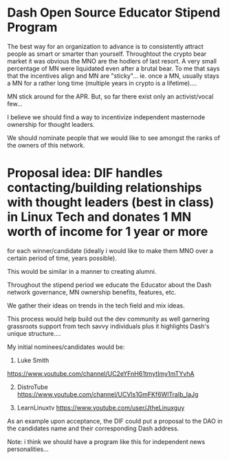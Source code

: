 # Dash Open Source Educator Stipend Program

The best way for an organization to advance is to consistently attract people as smart or smarter than yourself.  Throughtout the crypto bear market it was obvious
the MNO are the hodlers of last resort.  A very small percentage of MN were liquidated even after a brutal bear.  To me that says that the incentives align and MN
are "sticky"...  ie. once a MN, usually stays a MN for a rather long time (multiple years in crypto is a lifetime)....  

MN stick around for the APR.  But, so far there exist only an activist/vocal few...


I believe we should find a way to incentivize independent masternode ownership for thought leaders. 

We should nominate people that we would like to see amongst the ranks of the owners of this network.


# Proposal idea: DIF handles contacting/building relationships with thought leaders (best in class) in Linux Tech and donates 1 MN worth of income for 1 year or more
for each winner/candidate (ideally i would like to make them MNO over a certain period of time, years possible).  

This would be similar in a manner to creating alumni.

Throughout the stipend period we educate the Educator about the Dash network governance, MN ownership benefits, features, etc.  

We gather their ideas on trends in the tech field and mix ideas.

This process would help build out the dev community as well garnering grassroots support from tech savvy individuals plus it highlights Dash's unique structure....

My initial nominees/candidates would be:

1) Luke Smith

https://www.youtube.com/channel/UC2eYFnH61tmytImy1mTYvhA

2) DistroTube
https://www.youtube.com/channel/UCVls1GmFKf6WlTraIb_IaJg

3) LearnLinuxtv
https://www.youtube.com/user/JtheLinuxguy





As an example upon acceptance, the DIF could put a proposal to the DAO in the candidates name and their corresponding Dash address.

Note: i think we should have a program like this for independent news personalities...
